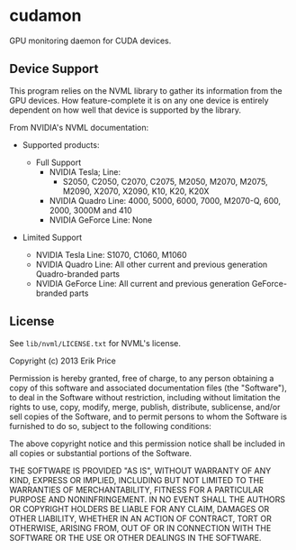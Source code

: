 cudamon
=======

GPU monitoring daemon for CUDA devices.

Device Support
--------------

This program relies on the NVML library to gather its information from
the GPU devices. How feature-complete it is on any one device is
entirely dependent on how well that device is supported by the
library.

From NVIDIA's NVML documentation:

* Supported products:
  * Full Support
    * NVIDIA Tesla; Line:
      * S2050, C2050, C2070, C2075,
        M2050, M2070, M2075, M2090,
        X2070, X2090,
        K10, K20, K20X
    * NVIDIA Quadro Line: 4000, 5000, 6000, 7000, M2070-Q, 600, 2000, 3000M and 410
    * NVIDIA GeForce Line: None

* Limited Support
  * NVIDIA Tesla Line:    S1070, C1060, M1060
  * NVIDIA Quadro Line:  All other current and previous generation Quadro-branded parts
  * NVIDIA GeForce Line: All current and previous generation GeForce-branded parts

License
-------

See `lib/nvml/LICENSE.txt` for NVML's license.

Copyright (c) 2013 Erik Price

Permission is hereby granted, free of charge, to any person obtaining
a copy of this software and associated documentation files (the
"Software"), to deal in the Software without restriction, including
without limitation the rights to use, copy, modify, merge, publish,
distribute, sublicense, and/or sell copies of the Software, and to
permit persons to whom the Software is furnished to do so, subject to
the following conditions:

The above copyright notice and this permission notice shall be
included in all copies or substantial portions of the Software.

THE SOFTWARE IS PROVIDED "AS IS", WITHOUT WARRANTY OF ANY KIND,
EXPRESS OR IMPLIED, INCLUDING BUT NOT LIMITED TO THE WARRANTIES OF
MERCHANTABILITY, FITNESS FOR A PARTICULAR PURPOSE AND
NONINFRINGEMENT. IN NO EVENT SHALL THE AUTHORS OR COPYRIGHT HOLDERS BE
LIABLE FOR ANY CLAIM, DAMAGES OR OTHER LIABILITY, WHETHER IN AN ACTION
OF CONTRACT, TORT OR OTHERWISE, ARISING FROM, OUT OF OR IN CONNECTION
WITH THE SOFTWARE OR THE USE OR OTHER DEALINGS IN THE SOFTWARE.
